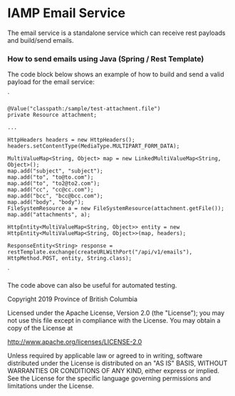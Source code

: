 IAMP Email Service
==================

The email service is a standalone service which can receive rest payloads and build/send emails.


### How to send emails using Java (Spring / Rest Template)

The code block below shows an example of how to build and send a valid payload for the email service:

`

    @Value("classpath:/sample/test-attachment.file")
    private Resource attachment;
    
    ...
    
    HttpHeaders headers = new HttpHeaders();
    headers.setContentType(MediaType.MULTIPART_FORM_DATA);
    
    MultiValueMap<String, Object> map = new LinkedMultiValueMap<String, Object>();
    map.add("subject", "subject");
    map.add("to", "to@to.com");
    map.add("to", "to2@to2.com");
    map.add("cc", "cc@cc.com");
    map.add("bcc", "bcc@bcc.com");
    map.add("body", "body");
    FileSystemResource a = new FileSystemResource(attachment.getFile());
    map.add("attachments", a);
    
    HttpEntity<MultiValueMap<String, Object>> entity = new HttpEntity<MultiValueMap<String, Object>>(map, headers);
    
    ResponseEntity<String> response = restTemplate.exchange(createURLWithPort("/api/v1/emails"), HttpMethod.POST, entity, String.class);
    
`

The code above can also be useful for automated testing.







Copyright 2019 Province of British Columbia

Licensed under the Apache License, Version 2.0 (the "License");
you may not use this file except in compliance with the License.
You may obtain a copy of the License at 

   http://www.apache.org/licenses/LICENSE-2.0

Unless required by applicable law or agreed to in writing, software
distributed under the License is distributed on an "AS IS" BASIS,
WITHOUT WARRANTIES OR CONDITIONS OF ANY KIND, either express or implied.
See the License for the specific language governing permissions and
limitations under the License.
